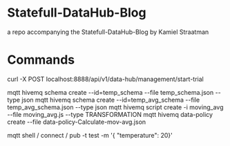 # Statefull-DataHub-Blog
a repo accompanying the Statefull-DataHub-Blog by Kamiel Straatman

# Commands

curl -X POST localhost:8888/api/v1/data-hub/management/start-trial

mqtt hivemq schema create --id=temp_schema  --file temp_schema.json --type json
mqtt hivemq schema create --id=temp_avg_schema  --file temp_avg_schema.json --type json
mqtt hivemq script create -i moving_avg --file moving_avg.js --type TRANSFORMATION
mqtt hivemq data-policy create --file data-policy-Calculate-mov-avg.json                                          

mqtt shell / connect / pub -t test -m '{ "temperature": 20}'

